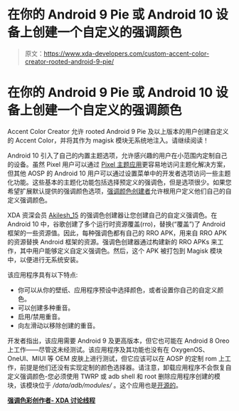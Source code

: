 # 在你的 Android 9 Pie 或 Android 10 设备上创建一个自定义的强调颜色

> 原文：<https://www.xda-developers.com/custom-accent-color-creator-rooted-android-9-pie/>

# 在你的 Android 9 Pie 或 Android 10 设备上创建一个自定义的强调颜色

Accent Color Creator 允许 rooted Android 9 Pie 及以上版本的用户创建自定义的 Accent Color，并将其作为 magisk 模块无系统地注入。请继续阅读！

Android 10 引入了自己的内置主题选项，允许感兴趣的用户在小范围内定制自己的设备。虽然 Pixel 用户可以通过 [Pixel 主题应用](https://www.xda-developers.com/google-pixel-themes-customize-android-10/)更容易地访问主题化解决方案，但其他 AOSP 的 Android 10 用户可以通过设置菜单中的开发者选项访问一些主题化功能。这些基本的主题化功能包括选择预定义的强调色，但是选项很少。如果您希望扩展默认提供的强调颜色选项，[强调颜色创建者](https://forum.xda-developers.com/android/apps-games/app-magisk-module-qacc-custom-accent-t4011747)允许根用户定义他们自己的自定义强调颜色。

XDA 资深会员 [Akilesh_15](https://forum.xda-developers.com/member.php?u=7908443) 的强调色创建器让您创建自己的自定义强调色。在 Android 10 中，谷歌创建了多个运行时资源覆盖(rro)，替换(“覆盖”)了 Android 框架的一些资源值。因此，每种强调色都有自己的 RRO APK，用来自 RRO APK 的资源替换 Android 框架的资源。强调色创建器通过构建新的 RRO APKs 来工作，其中用户能够定义自定义强调色。然后，这个 APK 被打包到 Magisk 模块中，以便进行无系统安装。

该应用程序具有以下特点:

*   你可以从你的壁纸、应用程序预设中选择颜色，或者设置你自己的自定义颜色。
*   可以创建多种重音。
*   启用/禁用重音。
*   向左滑动以移除创建的重音。

开发者指出，该应用需要 Android 9 及更高版本，但它也可能在 Android 8 Oreo 上工作——尽管这未经测试。该应用程序及其功能也没有在 OxygenOS、OneUI、MIUI 等 OEM 皮肤上进行测试，但它应该可以在 AOSP 的定制 rom 上工作，前提是他们还没有实现定制的颜色选择器。请注意，卸载应用程序不会恢复自定义强调颜色-您必须使用 TWRP 或 adb shell 和 root 删除应用程序创建的模块，该模块位于 */data/adb/modules/* 。这个应用也是[开源的](https://forum.xda-developers.com/android/apps-games/app-magisk-module-qacc-custom-accent-t4011747)。

**[强调色彩创作者- XDA 讨论线程](https://forum.xda-developers.com/android/apps-games/app-magisk-module-qacc-custom-accent-t4011747)**